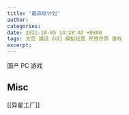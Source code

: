 ```yaml
---
title: "戴森球计划"
author: 
categories: 
date: 2022-10-05 14:28:02 +0800
tags: 太空 建设 科幻 模拟经营 开放世界 游戏
excerpt: 
---
```


国产 PC 游戏






## Misc


[[异星工厂]]



